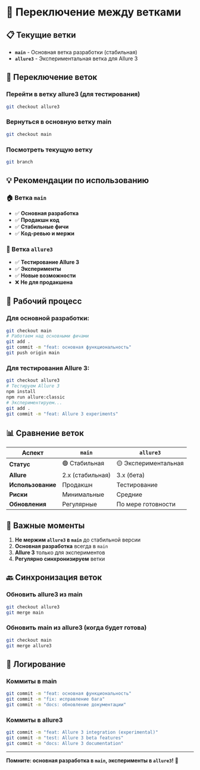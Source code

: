 # 🔄 Переключение между ветками

## 📋 Текущие ветки

- **`main`** - Основная ветка разработки (стабильная)
- **`allure3`** - Экспериментальная ветка для Allure 3

## 🚀 Переключение веток

### Перейти в ветку allure3 (для тестирования)
```bash
git checkout allure3
```

### Вернуться в основную ветку main
```bash
git checkout main
```

### Посмотреть текущую ветку
```bash
git branch
```

## 💡 Рекомендации по использованию

### 🏠 Ветка `main`
- ✅ **Основная разработка**
- ✅ **Продакшн код**
- ✅ **Стабильные фичи**
- ✅ **Код-ревью и мержи**

### 🧪 Ветка `allure3`
- ✅ **Тестирование Allure 3**
- ✅ **Эксперименты**
- ✅ **Новые возможности**
- ❌ **Не для продакшена**

## 🔄 Рабочий процесс

### Для основной разработки:
```bash
git checkout main
# Работаем над основными фичами
git add .
git commit -m "feat: основная функциональность"
git push origin main
```

### Для тестирования Allure 3:
```bash
git checkout allure3
# Тестируем Allure 3
npm install
npm run allure:classic
# Экспериментируем...
git add .
git commit -m "feat: Allure 3 experiments"
```

## 📊 Сравнение веток

| Аспект | `main` | `allure3` |
|--------|--------|-----------|
| **Статус** | 🟢 Стабильная | 🟡 Экспериментальная |
| **Allure** | 2.x (стабильная) | 3.x (бета) |
| **Использование** | Продакшн | Тестирование |
| **Риски** | Минимальные | Средние |
| **Обновления** | Регулярные | По мере готовности |

## 🚨 Важные моменты

1. **Не мержим `allure3` в `main`** до стабильной версии
2. **Основная разработка** всегда в `main`
3. **Allure 3** только для экспериментов
4. **Регулярно синхронизируем** ветки

## 🔙 Синхронизация веток

### Обновить allure3 из main
```bash
git checkout allure3
git merge main
```

### Обновить main из allure3 (когда будет готова)
```bash
git checkout main
git merge allure3
```

## 📝 Логирование

### Коммиты в main
```bash
git commit -m "feat: основная функциональность"
git commit -m "fix: исправление бага"
git commit -m "docs: обновление документации"
```

### Коммиты в allure3
```bash
git commit -m "feat: Allure 3 integration (experimental)"
git commit -m "test: Allure 3 beta features"
git commit -m "docs: Allure 3 documentation"
```

---

**Помните: основная разработка в `main`, эксперименты в `allure3`!** 🎯
